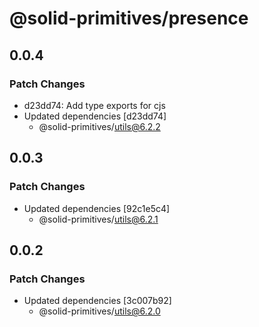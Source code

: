 # @solid-primitives/presence

## 0.0.4

### Patch Changes

- d23dd74: Add type exports for cjs
- Updated dependencies [d23dd74]
  - @solid-primitives/utils@6.2.2

## 0.0.3

### Patch Changes

- Updated dependencies [92c1e5c4]
  - @solid-primitives/utils@6.2.1

## 0.0.2

### Patch Changes

- Updated dependencies [3c007b92]
  - @solid-primitives/utils@6.2.0
